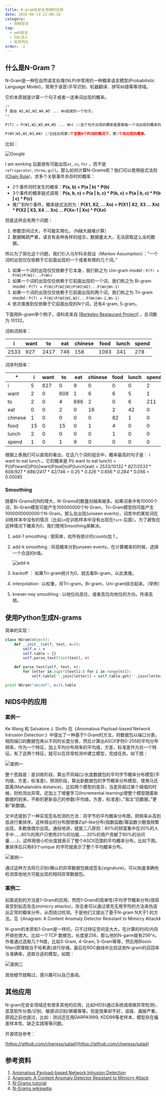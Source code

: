 ```yaml
---
title: N-gram在安全领域的应用
date: 2016-06-19 22:00:10
category:
  - 网络安全
tag:
  - web安全
  - SQL注入
  - 反序列化
order: -2
---
```


## 什么是N-Gram？

N-Gram是一种在自然语言处理(NLP)中常用的一种概率语言模型(Probabilistic Language Model)，常用于语音\手写识别、机器翻译、拼写纠错等等领域。

它的本质就是计算一个句子或者一连串词出现的概率。

```python
/*
T 是由 W1,W2,W3,W4,W5 ... Wn组成的一个句子。
*/

P(T) = P(W1,W2,W3,W4,W5 ... Wn) //这个句子出现的概率是里面每一个词出现的概率的叠加。

P(W5|W1,W2,W3,W4) //已经出现第1个至第4个的词的情况下，第5个词出现的概率。
```

比如：

![Google](https://cdn.jsdelivr.net/gh/MarsAuthority/sec_pic@master/uPic/2023-02/r9iFeU.jpg)

I am working 后面很有可能出现`at`, `in`, `for` ，而不是`refrigerator`, `throw`, `gull`。那么如何计算N-Grams呢？我们可以使用链式法则([Chain Rule](https://en.wikipedia.org/wiki/Chain_rule_(probability)))，求多个关联事件并存时的概率：

- 2个事件同时发生的概率：**P(a, b) = P(a | b) * P(b)**
- 3个事件的概率链式调用：**P(a, b, c) = P(a | b, c) * P(b, c) = P(a | b, c) * P(b | c) * P(c)**
- 推广到N个事件，概率链式法则为：**P(X1, X2, ... Xn) = P(X1 | X2, X3 ... Xn) * P(X2 | X3, X4 ... Xn) ... P(Xn-1 | Xn) * P(Xn)**

但是这样会有两个问题：

1. 参数空间过大，不可能实用化。（N越大越难计算）
2. 数据稀疏严重，语言有各种各样的组合，数据量太大，无法获取这么全的数据。

所以为了简化这个问题，我们引入马尔科夫假设（Markov Assumption）：”一个词的出现仅仅依赖于它前面出现的一个或者有限的几个词。”

1. 如果一个词的出现仅仅依赖于它本身，我们称之为 Uni-gram model : `P(T) = P(W1)P(W2)...P(Wn)`
2. 如果一个词的出现仅仅依赖于它前面出现的一个词，我们称之为 Bi-gram model : `P(T) = P(W1)P(W2|W1)P(W3|W2)...P(Wn|Wn-1)`
3. 如果一个词的出现仅仅依赖于它前面出现的两个词，我们称之为 Tri-gram model : `P(T) = P(W1)P(W3|W1,W2)...P(Wn|Wn-2,Wn-1)`
4. 依次类推到仅依赖于它前面出现的N个词，还有4-gram, 5-gram。

下面用Bi-gram举个例子，语料库来自 [[Berkeley Restaurant Project]](http://www1.icsi.berkeley.edu/Speech/berp.html) ，总词数为 10132。

词和词频率：

| i | want | to | eat | chinese | food | lunch | spend |
| --- | --- | --- | --- | --- | --- | --- | --- |
| 2533 | 927 | 2417 | 746 | 158 | 1093 | 341 | 278 |

词序列频率：

| * | i | want | to | eat | chinese | food | lunch | spend |
| --- | --- | --- | --- | --- | --- | --- | --- | --- |
| i | 5 | 827 | 0 | 9 | 0 | 0 | 0 | 2 |
| want | 2 | 0 | 608 | 1 | 6 | 6 | 5 | 1 |
| to | 2 | 0 | 4 | 686 | 2 | 0 | 6 | 211 |
| eat | 0 | 0 | 2 | 0 | 16 | 2 | 42 | 0 |
| chinese | 1 | 0 | 0 | 0 | 0 | 82 | 1 | 0 |
| food | 15 | 0 | 15 | 0 | 1 | 4 | 0 | 0 |
| lunch | 2 | 0 | 0 | 0 | 0 | 1 | 0 | 0 |
| spend | 1 | 0 | 1 | 9 | 0 | 0 | 0 | 0 |

根据上表我们可以直观的看出，在这八个词的组合中，概率最高的句子是： i want to eat lunch 。它的概率是 P(i want to eat lunch) = P(i)P(want|i)P(to|want)P(eat|to)P(lunch|eat) = 2533/10132 * *827/2533* * 608/927 * *686/2417* * 42/746 = 0.25 * *0.326* * 0.656 * *0.284* * 0.056 = 0.00085

### Smoothing

随着N-Grams的N的增大，N-Grams的数量对越来越多。如果词表中有10000个词，Bi-Gram模型可能产生100000000个N-Gram，Tri-Gram模型则可能产生1000000000000个N-Gram，那么会出现(unseen events)，词库中的某些词在训练样本中没有的情况（比如`in`在训练样本中没有出现在`turn`
后面）。为了避免在这种情况下概率为0，我们使用Smoothing来解决。

1. add-1 smoothing : 很简单，给所有统计的counts加 1 。
2. add-k smoothing : 将高概率分到unseen events，在计算概率的时候，选择一个合适的k值。
    
    ![add-k](https://cdn.jsdelivr.net/gh/MarsAuthority/sec_pic@master/uPic/2023-02/MEKSo5.jpg)
    
3. backoff ： 如果Tri-gram统计为0，就去看Bi-gram，以此类推。
4. interpolation : 以权重，将Tri-gram，Bi-gram，Uni-gram综合起来。（举例）
5. kneser-ney smoothing : 以地位向高位，或者高位向地位的方向，传递高频。

## 使用Python生成N-grams

简单的实现：

```python
class NGram(object):
	def __init__(self, text, n=3):
		self.n = n
		self.table = {}
		self.parse_text(list(text), n)

	def parse_text(self, text, n):
		for letter in zip(*[text[i:] for i in range(n)]):
			self.table[''.join(letter)] = self.table.get(''.join(letter), 0) + 1 # increment count

print NGram("abcdef", n=3).table
```

## NIDS中的应用

### 案例一

Ke Wang 和 Salvatore J. Stolfo 在《Anomalous Payload-based Network Intrusion Detection 》中提出了一种基于1-Gram的方法，将数据包以端口分类，相同端口的数据包再以不同的长度分类，然后计算出ASCII字符0-255的平均分布频率，作为一个特征，加上平均分布频率的平均值，方差，标准差作为另一个特征。有了这两个特征，就可以在异常检测中建立模型，完成任务。如下图：

![案例一](https://cdn.jsdelivr.net/gh/MarsAuthority/sec_pic@master/uPic/2023-02/qvrUtF.jpg)

整个思路是：是训练阶段，算出不同端口/长度数据包的平均字节概率分布模型(平均值，方差，标准差)，预测阶段，算出新数据包的字节概率分布模型，使用马氏距离(Mahalanobis distance)，比较两个模型的差异，当差异超过某个阈值的时候，则检测出异常。还加上了增量学习(Incremental learning)使整个模型随着新数据的到来，不断的更新自己的参数(平均值，方差，标准差)，”淘汰”旧数据，”更新”新数据。

文中还提到了一种实现签名检测的方法：将字节的平均概率分布图，把频率从高到低进行重排序。这样得出的分布图很像Zipf-like分布(指数函数/幂函数少数值频繁出现，多数值偶尔出现。通俗地讲，就是二八原则：80%的财富集中在20%的人手中……80%的用户只使用20%的功能……20%的用户贡献了80%的访问量……)，这样用很小的长度就表示了整个ASCII范围的平均概率分布。比如下图，重排序后只用83个unique 的字符就表示了整个平均概率分布。

![案例一](https://cdn.jsdelivr.net/gh/MarsAuthority/sec_pic@master/uPic/2023-02/frPmAf.jpg)

通过这种方法将已识别/确认的异常数据包做成签名(signature)，可以快速准确地检测其他地方可能出现的相同异常数据包。

### 案例二

前面说到的方法是1-Gram的应用，然而1-Gram的简单性(平均字节概率分布)很容易受到拟态攻击(mimicry attacks)，攻击者可以通过填充无用字符的方法来伪造出正常的概率分布，从而绕过检测。于是他们又提出了基于N-gram N大于1 的方法。见《Anagram: A Content Anomaly Detector Resistant to Mimicry Attack》

N-gram的本质和1-Gram是一样的，只不过特征空间变大大，在计算的时间/内存开销也很大。比如一个TCP 数据包，长度是256，那么他的N-garm就有256^n。作者通过选取几个N值，比如3-Gram, 4-Gram, 5-Gram等等，然后用Bloom filter(原理相当于哈希表)进行存储。最后在ROC曲线中比较这些N-gram的召回率与准确率，选取合适的模型。如图：

![案例二](https://cdn.jsdelivr.net/gh/MarsAuthority/sec_pic@master/uPic/2023-02/JsmuVT.jpg)

其他细节就略过，感兴趣可以自己查阅。

## 其他应用

N-gram在安全领域还有很多其他的应用，比如HIDS(通过系统调用做异常检测)、恶意软件分类/识别、敏感词识别/屏蔽等等。但是效果却不好，误报、漏报严重。原因之前也提过，比如：测试还在用DARPA1999, KDD99等老样本、模型存在偏差样本性、缺乏实践等等问题。

开源项目参考：

[https://github.com/chwress/salad](https://github.com/chwress/salad)

## 参考资料

1. [Anomalous Payload-based Network Intrusion Detection](http://academiccommons.columbia.edu/catalog/ac%3A125704)
2. [Anagram: A Content Anomaly Detector Resistant to Mimicry Attack](http://ids.cs.columbia.edu/sites/default/files/anagram-camera-fixed.pdf)
3. [N-Grams tutorial](https://lagunita.stanford.edu/c4x/Engineering/CS-224N/asset/slp4.pdf)
4. [N-Grams wikipedia](https://en.wikipedia.org/wiki/N-gram)